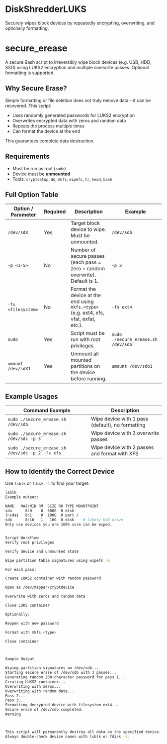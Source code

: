 # DiskShredderLUKS
Securely wipes block devices by repeatedly encrypting, overwriting, and optionally formatting.


# secure_erease

A secure Bash script to irreversibly wipe block devices (e.g. USB, HDD, SSD) using LUKS2 encryption and multiple overwrite passes. Optional formatting is supported.

## Why Secure Erase?

Simple formatting or file deletion does not truly remove data – it can be recovered. This script:
- Uses randomly generated passwords for LUKS2 encryption
- Overwrites encrypted data with zeros and random data
- Repeats the process multiple times
- Can format the device at the end

This guarantees complete data destruction.

## Requirements

- Must be run as root (`sudo`)
- Device must be **unmounted**
- Tools: `cryptsetup`, `dd`, `mkfs`, `wipefs`, `tr`, `head`, `bash`

## Full Option Table

| Option / Parameter    | Required | Description                                                                                                  | Example                                     |
|-----------------------|----------|--------------------------------------------------------------------------------------------------------------|---------------------------------------------|
| `/dev/sdX`            | Yes      | Target block device to wipe. Must be unmounted.                                                              | `/dev/sdb`                                   |
| `-p <1-5>`            | No       | Number of secure passes (each pass = zero + random overwrite). Default is 1.                                 | `-p 3`                                       |
| `-fs <filesystem>`    | No       | Format the device at the end using `mkfs.<type>` (e.g. ext4, xfs, vfat, exfat, etc.).                        | `-fs ext4`                                   |
| `sudo`                | Yes      | Script must be run with root privileges.                                                                     | `sudo ./secure_erease.sh /dev/sdb`       |
| `umount /dev/sdX1`    | Yes      | Unmount all mounted partitions on the device before running.                                                 | `umount /dev/sdb1`                           |

## Example Usages

| Command Example                                  | Description                                             |
|--------------------------------------------------|---------------------------------------------------------|
| `sudo ./secure_erease.sh /dev/sdb`           | Wipe device with 1 pass (default), no formatting        |
| `sudo ./secure_erease.sh /dev/sdc -p 3`      | Wipe device with 3 overwrite passes                     |
| `sudo ./secure_erease.sh /dev/sdc -p 2 -fs xfs` | Wipe device with 2 passes and format with XFS         |

## How to Identify the Correct Device

Use `lsblk` or `fdisk -l` to find your target:

```bash
lsblk
Example output:

NAME   MAJ:MIN RM  SIZE RO TYPE MOUNTPOINT
sda      8:0    0  500G  0 disk
├─sda1   8:1    0  100G  0 part /
sdb      8:16   1   16G  0 disk    # likely USB drive
Only use devices you are 100% sure can be wiped.


Script Workflow
Verify root privileges

Verify device and unmounted state

Wipe partition table signatures using wipefs -a

For each pass:

Create LUKS2 container with random password

Open as /dev/mapper/cryptdevice

Overwrite with zeros and random data

Close LUKS container

Optionally:

Reopen with new password

Format with mkfs.<type>

Close container



Sample Output

Wiping partition signatures on /dev/sdb...
Starting secure erase of /dev/sdb with 3 passes...
Generating random 200-character password for pass 1...
Creating LUKS2 container...
Overwriting with zeros...
Overwriting with random data...
Pass 2...
Pass 3...
Formatting decrypted device with filesystem ext4...
Secure erase of /dev/sdb completed.
Warning



This script will permanently destroy all data on the specified device.
Always double-check device names with lsblk or fdisk -l.

